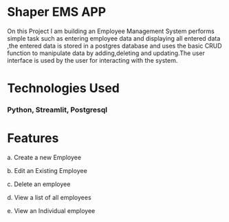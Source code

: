 # Shaper EMS APP

On this Project I am building an  Employee Management System performs simple task such as entering employee data and displaying all entered data ,the entered data is stored in a postgres database and uses the basic CRUD function to manipulate data by adding,deleting and updating.The user interface is used by the user for interacting with the system.

# Technologies Used

### Python, Streamlit, Postgresql


# Features

a.  Create a new Employee


b. Edit an Existing Employee


c. Delete an employee


d. View a list of all employees

e. View an Individual employee
